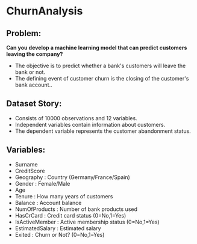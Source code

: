 # ChurnAnalysis



## Problem:

**Can you develop a machine learning model that can predict customers leaving the company?**

- The objective is to predict whether a bank's customers will leave the bank or not.
- The defining event of customer churn is the closing of the customer's bank account..

## **Dataset Story:**

- Consists of 10000 observations and 12 variables.
- Independent variables contain information about customers.
- The dependent variable represents the customer abandonment status.

## **Variables:**

- Surname
- CreditScore
- Geography : Country (Germany/France/Spain)
- Gender : Female/Male
- Age
- Tenure : How many years of customers
- Balance : Account balance
- NumOfProducts : Number of bank products used
- HasCrCard : Credit card status (0=No,1=Yes)
- IsActiveMember : Active membership status (0=No,1=Yes)
- EstimatedSalary : Estimated salary
- Exited : Churn or Not? (0=No,1=Yes)


